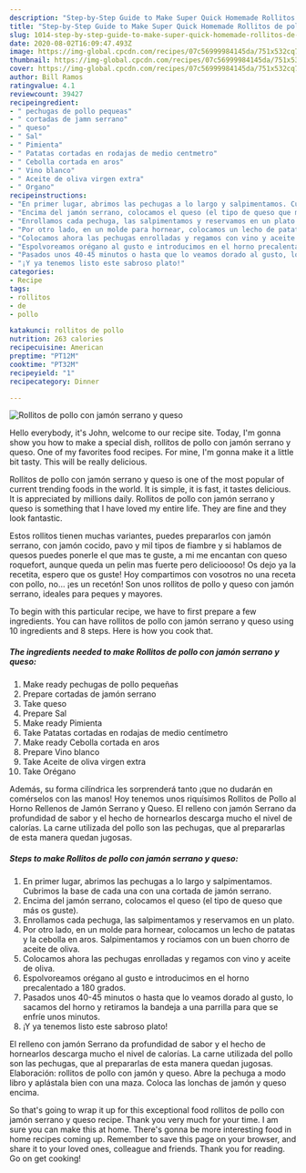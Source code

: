 ```yaml
---
description: "Step-by-Step Guide to Make Super Quick Homemade Rollitos de pollo con jamón serrano y queso"
title: "Step-by-Step Guide to Make Super Quick Homemade Rollitos de pollo con jamón serrano y queso"
slug: 1014-step-by-step-guide-to-make-super-quick-homemade-rollitos-de-pollo-con-jamon-serrano-y-queso
date: 2020-08-02T16:09:47.493Z
image: https://img-global.cpcdn.com/recipes/07c56999984145da/751x532cq70/rollitos-de-pollo-con-jamon-serrano-y-queso-foto-principal.jpg
thumbnail: https://img-global.cpcdn.com/recipes/07c56999984145da/751x532cq70/rollitos-de-pollo-con-jamon-serrano-y-queso-foto-principal.jpg
cover: https://img-global.cpcdn.com/recipes/07c56999984145da/751x532cq70/rollitos-de-pollo-con-jamon-serrano-y-queso-foto-principal.jpg
author: Bill Ramos
ratingvalue: 4.1
reviewcount: 39427
recipeingredient:
- " pechugas de pollo pequeas"
- " cortadas de jamn serrano"
- " queso"
- " Sal"
- " Pimienta"
- " Patatas cortadas en rodajas de medio centmetro"
- " Cebolla cortada en aros"
- " Vino blanco"
- " Aceite de oliva virgen extra"
- " Organo"
recipeinstructions:
- "En primer lugar, abrimos las pechugas a lo largo y salpimentamos. Cubrimos la base de cada una con una cortada de jamón serrano."
- "Encima del jamón serrano, colocamos el queso (el tipo de queso que más os guste)."
- "Enrollamos cada pechuga, las salpimentamos y reservamos en un plato."
- "Por otro lado, en un molde para hornear, colocamos un lecho de patatas y la cebolla en aros. Salpimentamos y rociamos con un buen chorro de aceite de oliva."
- "Colocamos ahora las pechugas enrolladas y regamos con vino y aceite de oliva."
- "Espolvoreamos orégano al gusto e introducimos en el horno precalentado a 180 grados."
- "Pasados unos 40-45 minutos o hasta que lo veamos dorado al gusto, lo sacamos del horno y retiramos la bandeja a una parrilla para que se enfríe unos minutos."
- "¡Y ya tenemos listo este sabroso plato!"
categories:
- Recipe
tags:
- rollitos
- de
- pollo

katakunci: rollitos de pollo 
nutrition: 263 calories
recipecuisine: American
preptime: "PT12M"
cooktime: "PT32M"
recipeyield: "1"
recipecategory: Dinner

---
```



![Rollitos de pollo con jamón serrano y queso](https://img-global.cpcdn.com/recipes/07c56999984145da/751x532cq70/rollitos-de-pollo-con-jamon-serrano-y-queso-foto-principal.jpg)

Hello everybody, it's John, welcome to our recipe site. Today, I'm gonna show you how to make a special dish, rollitos de pollo con jamón serrano y queso. One of my favorites food recipes. For mine, I'm gonna make it a little bit tasty. This will be really delicious.

Rollitos de pollo con jamón serrano y queso is one of the most popular of current trending foods in the world. It is simple, it is fast, it tastes delicious. It is appreciated by millions daily. Rollitos de pollo con jamón serrano y queso is something that I have loved my entire life. They are fine and they look fantastic.

Estos rollitos tienen muchas variantes, puedes prepararlos con jamón serrano, con jamón cocido, pavo y mil tipos de fiambre y si hablamos de quesos puedes ponerle el que mas te guste, a mi me encantan con queso roquefort, aunque queda un pelin mas fuerte pero delicioooso! Os dejo ya la recetita, espero que os guste! Hoy compartimos con vosotros no una receta con pollo, no… ¡es un recetón! Son unos rollitos de pollo y queso con jamón serrano, ideales para peques y mayores.


To begin with this particular recipe, we have to first prepare a few ingredients. You can have rollitos de pollo con jamón serrano y queso using 10 ingredients and 8 steps. Here is how you cook that.

<!--inarticleads1-->

##### The ingredients needed to make Rollitos de pollo con jamón serrano y queso:

1. Make ready  pechugas de pollo pequeñas
1. Prepare  cortadas de jamón serrano
1. Take  queso
1. Prepare  Sal
1. Make ready  Pimienta
1. Take  Patatas cortadas en rodajas de medio centímetro
1. Make ready  Cebolla cortada en aros
1. Prepare  Vino blanco
1. Take  Aceite de oliva virgen extra
1. Take  Orégano


Además, su forma cilíndrica les sorprenderá tanto ¡que no dudarán en comérselos con las manos! Hoy tenemos unos riquísimos Rollitos de Pollo al Horno Rellenos de Jamón Serrano y Queso. El relleno con jamón Serrano da profundidad de sabor y el hecho de hornearlos descarga mucho el nivel de calorías. La carne utilizada del pollo son las pechugas, que al prepararlas de esta manera quedan jugosas. 

<!--inarticleads2-->

##### Steps to make Rollitos de pollo con jamón serrano y queso:

1. En primer lugar, abrimos las pechugas a lo largo y salpimentamos. Cubrimos la base de cada una con una cortada de jamón serrano.
1. Encima del jamón serrano, colocamos el queso (el tipo de queso que más os guste).
1. Enrollamos cada pechuga, las salpimentamos y reservamos en un plato.
1. Por otro lado, en un molde para hornear, colocamos un lecho de patatas y la cebolla en aros. Salpimentamos y rociamos con un buen chorro de aceite de oliva.
1. Colocamos ahora las pechugas enrolladas y regamos con vino y aceite de oliva.
1. Espolvoreamos orégano al gusto e introducimos en el horno precalentado a 180 grados.
1. Pasados unos 40-45 minutos o hasta que lo veamos dorado al gusto, lo sacamos del horno y retiramos la bandeja a una parrilla para que se enfríe unos minutos.
1. ¡Y ya tenemos listo este sabroso plato!


El relleno con jamón Serrano da profundidad de sabor y el hecho de hornearlos descarga mucho el nivel de calorías. La carne utilizada del pollo son las pechugas, que al prepararlas de esta manera quedan jugosas. Elaboración: rollitos de pollo con jamón y queso. Abre la pechuga a modo libro y aplástala bien con una maza. Coloca las lonchas de jamón y queso encima. 

So that's going to wrap it up for this exceptional food rollitos de pollo con jamón serrano y queso recipe. Thank you very much for your time. I am sure you can make this at home. There's gonna be more interesting food in home recipes coming up. Remember to save this page on your browser, and share it to your loved ones, colleague and friends. Thank you for reading. Go on get cooking!
